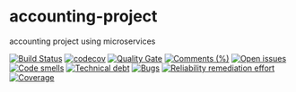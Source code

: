 # accounting-project
accounting project using microservices

[![Build Status](https://travis-ci.org/roland-jurd/accounting-project.svg?branch=master)](https://travis-ci.org/roland-jurd/accounting-project)
[![codecov](https://codecov.io/gh/roland-jurd/accounting-project/branch/master/graph/badge.svg)](https://codecov.io/gh/roland-jurd/accounting-project)
[![Quality Gate](https://sonarcloud.io/api/badges/gate?key=com.accounting:accounting-project)](https://sonarcloud.io/dashboard/index/com.accounting:accounting-project)
[![Comments (%)](https://sonarcloud.io/api/badges/measure?key=com.accounting:accounting-project&metric=comment_lines_density)](https://sonarcloud.io/component_measures?id=com.accounting:accounting-project&metric=comment_lines_density)
[![Open issues](https://sonarcloud.io/api/badges/measure?key=com.accounting:accounting-project&metric=open_issues)](https://sonarcloud.io/component_measures?id=com.accounting:accounting-project&metric=open_issues)
[![Code smells](https://sonarcloud.io/api/badges/measure?key=com.accounting:accounting-project&metric=code_smells)](https://sonarcloud.io/component_measures?id=com.accounting:accounting-project&metric=code_smells)
[![Technical debt](https://sonarcloud.io/api/badges/measure?key=com.accounting:accounting-project&metric=sqale_index)](https://sonarcloud.io/component_measures?id=com.accounting:accounting-project&metric=sqale_index)
[![Bugs](https://sonarcloud.io/api/badges/measure?key=com.accounting:accounting-project&metric=bugs)](https://sonarcloud.io/component_measures?id=com.accounting:accounting-project&metric=bugs)
[![Reliability remediation effort](https://sonarcloud.io/api/badges/measure?key=com.accounting:accounting-project&metric=reliability_remediation_effort)](https://sonarcloud.io/component_measures?id=com.accounting:accounting-project&metric=reliability_remediation_effort)
[![Coverage](https://sonarcloud.io/api/badges/measure?key=com.accounting:accounting-project&metric=coverage)](https://sonarcloud.io/component_measures?id=com.accounting:accounting-project&metric=coverage)